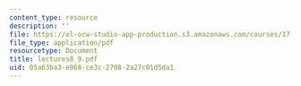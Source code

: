 ```yaml
---
content_type: resource
description: ''
file: https://ol-ocw-studio-app-production.s3.amazonaws.com/courses/17-20-introduction-to-the-american-political-process-spring-2004/05a63ba3e068ce3c27082a27c01d5da1_lectures8_9.pdf
file_type: application/pdf
resourcetype: Document
title: lectures8_9.pdf
uid: 05a63ba3-e068-ce3c-2708-2a27c01d5da1
---
```

